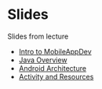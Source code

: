# Slides
Slides from lecture

* [Intro to MobileAppDev](https://docs.google.com/presentation/d/13XEirIpozQpL6k7Cqq9_MfmfT8lJXDiZUKuuGxZoiDU/edit?usp=sharing)
* [Java Overview](https://docs.google.com/presentation/d/1rVfwMnEXfQUnAZOIz4cvoDk5ZjTgc1FbWmo9lhAQsrM/edit?usp=sharing)
* [Android Architecture](https://docs.google.com/presentation/d/1ZoM8kvYg-XljuyBYxe-Zifxi-gpZkUM1wzNVsO6z5Ow/edit?usp=sharing)
* [Activity and Resources](https://docs.google.com/presentation/d/1WydAstc1NrQZmUOh9SeLcwkMWhdvY960m5Zk47h-Yyg/edit?usp=sharing)

